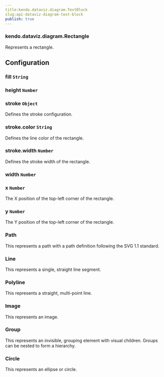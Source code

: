 ```yaml
---
title:kendo.dataviz.diagram.TextBlock
slug:api-dataviz-diagram-text-block
publish: true
---
```


### kendo.dataviz.diagram.Rectangle

Represents a rectangle.

## Configuration

### fill `String`

### height `Number`

### stroke `Object`

Defines the stroke configuration.

### stroke.color `String`

Defines the line color of the rectangle.

### stroke.width `Number`

Defines the stroke width of the rectangle.

### width `Number`

### x `Number`

The X position of the top-left corner of the rectangle.

### y `Number`

The Y position of the top-left corner of the rectangle.


### Path

This represents a path with a path definition following the SVG 1.1 standard.

### Line

This represents a single, straight line segment.

### Polyline

This represents a straight, multi-point line.

### Image

This represents an image.

### Group

This represents an invisible, grouping element with visual children. Groups can be nested to form a hierarchy.

### Circle

This represents an ellipse or circle.

